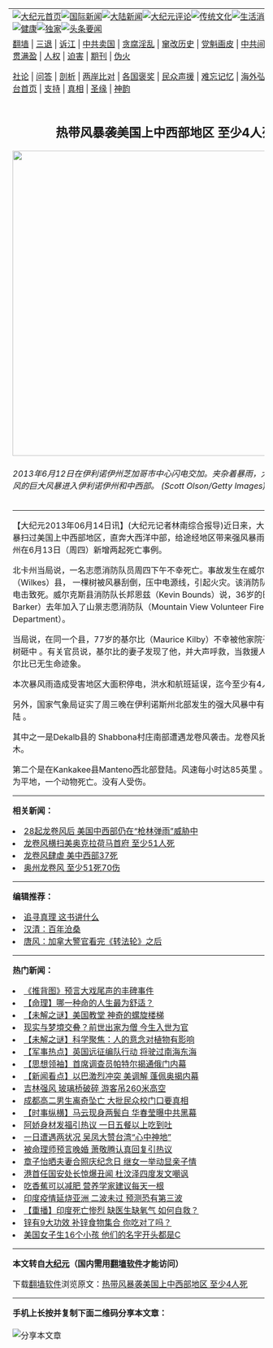 <a name="1" id="1" target="_blank"></a><span id="1"></span>
<table align=center border="0"><tr><td colspan="2" VALIGN=TOP><a href="https://github.com/ibqjkn3026/djy/blob/master/gb/nf1351518.md#1"><img src="https://raw.githubusercontent.com/ibqjkn3026/www/master/t/djy/1.jpg" title="大纪元首页" alt="大纪元首页"></a><a href="https://github.com/ibqjkn3026/djy/blob/master/gb/n24hr.md#1"><img src="https://raw.githubusercontent.com/ibqjkn3026/www/master/t/djy/3.jpg" title="国际新闻" alt="国际新闻"></a><a href="https://github.com/ibqjkn3026/djy/blob/master/gb/nsc413.md#1"><img src="https://raw.githubusercontent.com/ibqjkn3026/www/master/t/djy/4.jpg" title="大陆新闻" alt="大陆新闻"></a><a href="https://github.com/ibqjkn3026/djy/blob/master/gb/news392.md#1"><img src="https://raw.githubusercontent.com/ibqjkn3026/www/master/t/djy/5.jpg" title="大纪元评论" alt="大纪元评论"></a><a href="https://github.com/ibqjkn3026/djy/blob/master/gb/news2007.md#1"><img src="https://raw.githubusercontent.com/ibqjkn3026/www/master/t/djy/6.jpg" title="传统文化" alt="传统文化"></a><a href="https://github.com/ibqjkn3026/djy/blob/master/gb/news2008.md#1"><img src="https://raw.githubusercontent.com/ibqjkn3026/www/master/t/djy/7.jpg" title="生活消费" alt="生活消费"></a><a href="https://github.com/ibqjkn3026/djy/blob/master/gb/ncyule.md#1"><img src="https://raw.githubusercontent.com/ibqjkn3026/www/master/t/djy/8.jpg" title="娱乐休闲" alt="娱乐休闲"></a><a href="https://github.com/ibqjkn3026/djy/blob/master/gb/nsc1002.md#1"><img src="https://raw.githubusercontent.com/ibqjkn3026/www/master/t/djy/9.jpg" title="健康" alt="健康"></a><a href="https://github.com/ibqjkn3026/djy/blob/master/gb/nf6092.md#1"><img src="https://raw.githubusercontent.com/ibqjkn3026/www/master/t/djy/10a.jpg" title="独家" alt="独家"></a><a href="https://github.com/ibqjkn3026/djy/blob/master/gb/nf4514.md#1"><img src="https://raw.githubusercontent.com/ibqjkn3026/www/master/t/djy/12a.jpg" title="头条要闻" alt="头条要闻"></a></td></tr>
<tr><td colspan="2" VALIGN=TOP><a target="_blank" href="https://github.com/ibqjkn3026/www/blob/master/README.md?zsrh#1">翻墙</a> | <a target="_blank" href="https://github.com/ibqjkn3026/djy/blob/master/gb/nf5657.md#1">三退</a> | <a target="_blank" href="https://github.com/ibqjkn3026/djy/blob/master/gb/nf6124.md#1">诉江</a> | <a target="_blank" href="https://github.com/ibqjkn3026/djy/blob/master/gb/nf1176117.md#1">中共卖国</a> | <a target="_blank" href="https://github.com/ibqjkn3026/djy/blob/master/gb/nf5773.md#1">贪腐淫乱</a> | <a target="_blank" href="https://github.com/ibqjkn3026/djy/blob/master/gb/nf1176115.md#1">窜改历史</a> | <a target="_blank" href="https://github.com/ibqjkn3026/djy/blob/master/gb/nf1176107.md#1">党魁画皮</a> | <a target="_blank" href="https://github.com/ibqjkn3026/djy/blob/master/gb/nf1320400.md#1">中共间谍</a> | <a target="_blank" href="https://github.com/ibqjkn3026/djy/blob/master/gb/nf1176114.md#1">破坏传统</a> | <a target="_blank" href="https://github.com/ibqjkn3026/ntdtv/blob/master/gb/prog447_1.md#1">恶贯满盈</a> | <a target="_blank" href="https://github.com/ibqjkn3026/djy/blob/master/gb/ncid278.md#1">人权</a> | <a target="_blank" href="https://github.com/ibqjkn3026/djy/blob/master/gb/nf1176111.md#1">迫害</a> | <a target="_blank" href="https://gitlab.com/szzdlab/mh-qikan/blob/master/README.md#1">期刊</a> | <a target="_blank" href="https://github.com/ibqjkn3026/djy/blob/master/gb/nf5562.md#1">伪火</a></p><p><a target="_blank" href="https://github.com/ibqjkn3026/djy/blob/master/gb/9p.md#1">社论</a> | <a target="_blank" href="https://github.com/ibqjkn3026/djy/blob/master/gb/nf4378.md#1">问答</a> | <a target="_blank" href="https://github.com/ibqjkn3026/djy/blob/master/gb/nf5792.md#1">剖析</a> | <a target="_blank" href="https://github.com/ibqjkn3026/djy/blob/master/gb/nf5735.md#1">两岸比对</a> | <a target="_blank" href="https://github.com/ibqjkn3026/djy/blob/master/gb/nf6119.md#1">各国褒奖</a> | <a target="_blank" href="https://github.com/ibqjkn3026/djy/blob/master/gb/nf6120.md#1">民众声援</a> | <a target="_blank" href="https://github.com/ibqjkn3026/djy/blob/master/gb/nf1188594.md#1">难忘记忆</a> | <a target="_blank" href="https://github.com/ibqjkn3026/djy/blob/master/gb/nf3180.md#1">海外弘传</a> | <a target="_blank" href="https://github.com/ibqjkn3026/djy/blob/master/gb/nf5410.md#1">万人上访</a> | <a target="_blank" href="https://github.com/ibqjkn3026/www/blob/master/README.md?zsrh#1">平台首页</a> | <a target="_blank" href="https://github.com/ibqjkn3026/djy/blob/master/gb/nf4386.md#1">支持</a> | <a target="_blank" href="https://github.com/ibqjkn3026/djy/blob/master/gb/nf4389.md#1">真相</a> | <a target="_blank" href="https://github.com/ibqjkn3026/djy/blob/master/gb/nf5790.md#1">圣缘</a> | <a target="_blank" href="https://github.com/ibqjkn3026/djy/blob/master/gb/nf4786.md#1">神韵</a></td></tr>
<tr><td VALIGN=TOP width="626"><h2 align=center>热带风暴袭美国上中西部地区 至少4人死</h2>
<img width="600" src="https://i.epochtimes.com/assets/uploads/2013/06/1306141451312003-600x400.jpg" />
<h6>2013年6月12日在伊利诺伊州芝加哥市中心闪电交加。夹杂着暴雨，大风， 和龙卷风的巨大风暴进入伊利诺伊州和中西部。 (Scott Olson/Getty Images)
</h6>
<hr>
	<p>【大纪元2013年06月14日讯】(大纪元记者林南综合报导)近日来，大规模的<ahref="https://github.com/ibqjkn3026/djy/blob/master/gb/tag/%E7%83%AD%E5%B8%A6%E9%A3%8E%E6%9A%B4.md#1">热带风暴</a>扫过美国上中西部地区，直奔大西洋中部，给途经地区带来强风暴雨 。北卡罗莱纳州在6月13日（周四）新增两起死亡事例。</p>
<p>北卡州当局说，一名志愿消防队员周四下午不幸死亡。事故发生在威尔克斯（Wilkes）县， 一棵树被风暴刮倒，压中电源线，引起火灾。该消防队员在救火中被电击致死。威尔克斯县消防队长邦恩兹（Kevin Bounds）说，36岁的巴克（Tony Barker）去年加入了山景志愿消防队（Mountain View Volunteer Fire Department）。</p>
<p>当局说，在同一个县，77岁的基尔比（Maurice Kilby）不幸被他家院子里的一棵大树砸中 。有关官员说，基尔比的妻子发现了他，并大声呼救，当救援人员赶到时，基尔比已无生命迹象。</p>
<p>本次<ahref="https://github.com/ibqjkn3026/djy/blob/master/gb/tag/%E6%9A%B4%E9%A3%8E%E9%9B%A8.md#1">暴风雨</a>造成受害地区大面积停电，洪水和航班延误，迄今至少有4人死亡。</p>
<p>另外，国家气象局证实了周三晚在伊利诺斯州北部发生的强大风暴中有两个<ahref="https://github.com/ibqjkn3026/djy/blob/master/gb/tag/%E9%BE%99%E5%8D%B7%E9%A3%8E.md#1">龙卷风</a>着陆 。</p>
<p>其中之一是Dekalb县的 Shabbona村庄南部遭遇<ahref="https://github.com/ibqjkn3026/djy/blob/master/gb/tag/%E9%BE%99%E5%8D%B7%E9%A3%8E.md#1">龙卷风</a>袭击。龙卷风掀倒了很多树木。</p>
<p>第二个是在Kankakee县Manteno西北部登陆。风速每小时达85英里 。一个马仓被夷为平地，一个动物死亡。没有人受伤。</p>
	
<hr>


<strong>相关新闻：</strong>
<li><a href="https://github.com/ibqjkn3026/djy/blob/master/gb/13/5/21/n3875499.md#1">28起龙卷风后 美国中西部仍在“枪林弹雨”威胁中</a></li>
<li><a href="https://github.com/ibqjkn3026/djy/blob/master/gb/13/5/21/n3875554.md#1">龙卷风横扫美奥克拉荷马首府 至少51人死</a></li>
<li><a href="https://github.com/ibqjkn3026/djy/blob/master/gb/13/5/21/n3875593.md#1">龙卷风肆虐 美中西部37死</a></li>
<li><a href="https://github.com/ibqjkn3026/djy/blob/master/gb/13/5/21/n3875626.md#1">奥州龙卷风 至少51死70伤</a></li>
<hr>


<strong>编辑推荐：</strong>
<li><a href="https://github.com/ibqjkn3026/djy/blob/master/gb/19/1/5/n10955468.md?dfh#1" target="_blank">追寻真理 这书讲什么</a></li><li><a href="https://github.com/tsiac2612/djy/blob/master/gb/17/11/8/n9817670.md#1" target="_blank">汉清：百年沧桑</a></li><li><a href="https://github.com/tsiac2612/djy/blob/master/gb/14/10/23/n4278970.md#1" target="_blank">唐风：加拿大警官看完《转法轮》之后</a></li>
<hr>

<strong>热门新闻：</strong>
<li><a href="https://github.com/ibqjkn3026/djy/blob/master/gb/21/5/4/n12923553.md#1">《推背图》预言大戏尾声的丰碑事件</a></li>
<li><a href="https://github.com/ibqjkn3026/djy/blob/master/gb/21/5/4/n12922723.md#1">【命理】哪一种命的人生最为舒适？</a></li>
<li><a href="https://github.com/ibqjkn3026/djy/blob/master/gb/21/5/10/n12937774.md#1">【未解之谜】美国教堂 神奇的螺旋楼梯</a></li>
<li><a href="https://github.com/ibqjkn3026/djy/blob/master/gb/21/4/30/n12916967.md#1">现实与梦境交叠？前世出家为僧 今生入世为官</a></li>
<li><a href="https://github.com/ibqjkn3026/djy/blob/master/gb/21/5/7/n12931723.md#1">【未解之谜】科学聚焦：人的意念对植物有影响</a></li>
<li><a href="https://github.com/ibqjkn3026/djy/blob/master/gb/21/5/11/n12940600.md#1">【军事热点】英国远征编队行动 将驶过南海东海</a></li>
<li><a href="https://github.com/ibqjkn3026/djy/blob/master/gb/21/4/7/n12864854.md#1">【思想领袖】首席调查员帕特尔揭通俄门内幕</a></li>
<li><a href="https://github.com/ibqjkn3026/djy/blob/master/gb/21/5/12/n12944046.md#1">【新闻看点】以巴激烈冲突 美调解 蓬佩奥揭内幕</a></li>
<li><a href="https://github.com/ibqjkn3026/djy/blob/master/gb/21/5/11/n12940122.md#1">吉林强风 玻璃桥破碎 游客吊260米高空</a></li>
<li><a href="https://github.com/ibqjkn3026/djy/blob/master/gb/21/5/11/n12940351.md#1">成都高二男生离奇坠亡 大批民众校门口要真相</a></li>
<li><a href="https://github.com/ibqjkn3026/djy/blob/master/gb/21/5/10/n12938064.md#1">【时事纵横】马云现身两鬓白 华春莹曝中共黑幕</a></li>
<li><a href="https://github.com/ibqjkn3026/djy/blob/master/gb/21/5/11/n12940428.md#1">阿娇身材发福引热议 一日五餐以上吃到吐</a></li>
<li><a href="https://github.com/ibqjkn3026/djy/blob/master/gb/21/5/12/n12940997.md#1">一日遭遇两状况 吴凤大赞台湾“心中神地”</a></li>
<li><a href="https://github.com/ibqjkn3026/djy/blob/master/gb/21/5/10/n12937591.md#1">被命理师预言晚婚 萧敬腾认真回复引热议</a></li>
<li><a href="https://github.com/ibqjkn3026/djy/blob/master/gb/21/5/10/n12937846.md#1">章子怡晒夫妻合照庆纪念日 继女一举动显亲子情</a></li>
<li><a href="https://github.com/ibqjkn3026/djy/blob/master/gb/21/5/12/n12943868.md#1">港首任国安处长惊爆丑闻 杜汶泽四度发文嘲讽</a></li>
<li><a href="https://github.com/ibqjkn3026/djy/blob/master/gb/21/5/10/n12937111.md#1">吃香蕉可以减肥 营养学家建议每天一根</a></li>
<li><a href="https://github.com/ibqjkn3026/djy/blob/master/gb/21/5/13/n12944344.md#1">印度疫情延烧亚洲 二波未过 预测恐有第三波</a></li>
<li><a href="https://github.com/ibqjkn3026/djy/blob/master/gb/21/5/10/n12938105.md#1">【重播】印度死亡惨烈 缺医生缺氧气 如何自救？</a></li>
<li><a href="https://github.com/ibqjkn3026/djy/blob/master/gb/21/5/10/n12937705.md#1">锌有9大功效 补锌食物集合 你吃对了吗？</a></li>
<li><a href="https://github.com/ibqjkn3026/djy/blob/master/gb/21/5/11/n12939048.md#1">美国女子生16个小孩 他们的名字开头都是C</a></li>
<hr>

<strong>本文转自<a href="https://www.epochtimes.com">大纪元</a>（国内需用<a href="https://github.com/ibqjkn3026/www/blob/master/README.md#8">翻墙软件</a>才能访问）</strong><p>下载<a href="https://github.com/ibqjkn3026/www/blob/master/README.md#8">翻墙软件</a>浏览原文：<a href="https://www.epochtimes.com/gb/13/6/15/n3894391.htm">热带风暴袭美国上中西部地区 至少4人死</a></p><hr>

<strong>手机上长按并复制下面二维码分享本文章：</strong><br><br><img src="https://chart.apis.google.com/chart?cht=qr&chs=240x240&choe=UTF-8&chld=M|2&chl=https://github.com/ibqjkn3026/djy/blob/master/gb/13/6/15/n3894391.md%231" title="分享本文章"></td><td VALIGN=TOP><a href="https://github.com/ibqjkn3026/djy/blob/master/gb/16/1/21/n4622075.md?dfh#1" target="_blank"><img src="https://raw.githubusercontent.com/ibqjkn3026/djy/master/gb/300/wei-f1.jpg" title="中共的伪火骗局"  alt="中共的伪火骗局"></a><br><a href="https://github.com/ibqjkn3026/www/blob/master/README.md?dfh#9" target="_blank"><img src="https://raw.githubusercontent.com/ibqjkn3026/djy/master/gb/300/yong-h.jpg" title="永恒的见证"  alt="永恒的见证"></a><br><a href="https://github.com/ibqjkn3026/djy/blob/master/gb/13/9/29/n3974789.md?dfh#1" target="_blank"><img src="https://raw.githubusercontent.com/ibqjkn3026/djy/master/gb/300/shang-lnz.jpg" title="善良女子被中共投男牢"  alt="善良女子被中共投男牢"></a><br><a href="https://github.com/ibqjkn3026/djy/blob/master/gb/16/3/16/n4663449.md?dfh#1" target="_blank"><img src="https://raw.githubusercontent.com/ibqjkn3026/djy/master/gb/300/huo-z3.jpg" title="警卫目击活摘器官"  alt="警卫目击活摘器官"></a><br><a href="https://github.com/ibqjkn3026/djy/blob/master/gb/16/8/7/n8177641.md?dfh#1" target="_blank"><img src="https://raw.githubusercontent.com/ibqjkn3026/djy/master/gb/300/huo-z4.jpg" title="证人描述活摘恐怖"  alt="证人描述活摘恐怖"></a><br><a href="https://github.com/ibqjkn3026/djy/blob/master/gb/10/4/19/n2881569.md?dfh#1" target="_blank"><img src="https://raw.githubusercontent.com/ibqjkn3026/djy/master/gb/300/huo-z1.jpg" title="揭开活摘器官黑幕"  alt="揭开活摘器官黑幕"></a><br><a href="https://github.com/ibqjkn3026/djy/blob/master/gb/10/11/7/n3077476.md?dfh#1" target="_blank"><img src="https://raw.githubusercontent.com/ibqjkn3026/djy/master/gb/300/ma-ks.jpg" title="马克思的成魔之路"  alt="马克思的成魔之路"></a><br><a href="https://github.com/ibqjkn3026/djy/blob/master/gb/14/6/9/n4173977.md?dfh#1" target="_blank"><img src="https://raw.githubusercontent.com/ibqjkn3026/djy/master/gb/300/chang-zs.jpg" title="藏字石 蕴天机"  alt="藏字石 蕴天机"></a><br><a href="https://github.com/ibqjkn3026/djy/blob/master/gb/18/5/10/n10381511.md?dfh#1" target="_blank"><img src="https://raw.githubusercontent.com/ibqjkn3026/djy/master/gb/300/st1.jpg" title="关注三亿人三退"  alt="关注三亿人三退"></a><br><a href="https://github.com/ibqjkn3026/djy/blob/master/gb/18/3/21/n10237682.md?dfh#1" target="_blank"><img src="https://raw.githubusercontent.com/ibqjkn3026/djy/master/gb/300/jie-t.jpg" title="解体中共复兴中华"  alt="解体中共复兴中华"></a><br><a href="https://github.com/ibqjkn3026/djy/blob/master/gb/9/2/9/n2422991.md?dfh#1" target="_blank"><img src="https://raw.githubusercontent.com/ibqjkn3026/djy/master/gb/300/gao-zs.jpg" title="中共迫害良心律师"  alt="中共迫害良心律师"></a><br><a href="https://github.com/ibqjkn3026/djy/blob/master/gb/18/12/9/n10900044.md?dfh#1" target="_blank"><img src="https://raw.githubusercontent.com/ibqjkn3026/djy/master/gb/300/sj1.jpg" title="三百多万人举报江泽民"  alt="三百多万人举报江泽民"></a><br><a href="https://github.com/ibqjkn3026/djy/blob/master/gb/18/8/28/n10672014.md?dfh#1" target="_blank"><img src="https://raw.githubusercontent.com/ibqjkn3026/djy/master/gb/300/sj2.jpg" title="这些官员为何起诉江泽民"  alt="这些官员为何起诉江泽民"></a><br><a href="https://github.com/ibqjkn3026/djy/blob/master/gb/8/12/18/n2367165.md?dfh#1" target="_blank"><img src="https://raw.githubusercontent.com/ibqjkn3026/djy/master/gb/300/liangan.jpg" title="海峡两岸的强烈对比"  alt="海峡两岸的强烈对比"></a><br><a href="https://github.com/ibqjkn3026/djy/blob/master/gb/15/12/10/n4593139.md?dfh#1" target="_blank"><img src="https://raw.githubusercontent.com/ibqjkn3026/djy/master/gb/300/jia-ndzl.jpg" title="加拿大总理的贺信"  alt="加拿大总理的贺信"></a><br><a href="https://github.com/ibqjkn3026/djy/blob/master/gb/11/6/17/n3289382.md?dfh#1" target="_blank"><img src="https://raw.githubusercontent.com/ibqjkn3026/djy/master/gb/300/xiao-wd.jpg" title="探寻真相兼听则明"  alt="探寻真相兼听则明"></a><br><a href="https://github.com/ibqjkn3026/djy/blob/master/gb/18/10/27/n10812623.md?dfh#1" target="_blank"><img src="https://raw.githubusercontent.com/ibqjkn3026/djy/master/gb/300/yindu.jpg" title="印度媒体报道东方"  alt="印度媒体报道东方"></a><br><a href="https://github.com/ibqjkn3026/djy/blob/master/gb/18/6/9/n10469652.md?dfh#1" target="_blank"><img src="https://raw.githubusercontent.com/ibqjkn3026/djy/master/gb/300/xie-j.jpg" title="不一样的海外校园"  alt="不一样的海外校园"></a><br><a href="https://github.com/ibqjkn3026/djy/blob/master/gb/7/4/5/n1669415.md?dfh#1" target="_blank"><img src="https://raw.githubusercontent.com/ibqjkn3026/djy/master/gb/300/li-up.jpg" title="从大师到徒弟的传奇"  alt="从大师到徒弟的传奇"></a><br><a href="https://github.com/ibqjkn3026/djy/blob/master/gb/17/5/26/n9191512.md?dfh#1" target="_blank"><img src="https://raw.githubusercontent.com/ibqjkn3026/djy/master/gb/300/zfl2.jpg" title="亿万人与东方一本奇书"  alt="亿万人与东方一本奇书"></a><br><a href="https://github.com/ibqjkn3026/djy/blob/master/gb/13/11/27/n4020290.md?dfh#1" target="_blank"><img src="https://raw.githubusercontent.com/ibqjkn3026/djy/master/gb/300/zhen-h.jpg" title="大陆见不到的震撼场面"  alt="大陆见不到的震撼场面"></a><br><a href="https://github.com/ibqjkn3026/djy/blob/master/gb/15/7/17/n4482910.md?dfh#1" target="_blank"><img src="https://raw.githubusercontent.com/ibqjkn3026/djy/master/gb/300/dalu-sk.jpg" title="人心向善 大陆当初盛况"  alt="人心向善 大陆当初盛况"></a><br><a href="https://github.com/ibqjkn3026/djy/blob/master/gb/19/1/5/n10955468.md?dfh#1" target="_blank"><img src="https://raw.githubusercontent.com/ibqjkn3026/djy/master/gb/300/zfl1.jpg" title="追寻真理 这书讲什么"  alt="追寻真理 这书讲什么"></a><br><a href="https://github.com/ibqjkn3026/www/blob/master/README.md?dfh#1" target="_blank"><img src="https://raw.githubusercontent.com/ibqjkn3026/djy/master/gb/300/fq1.jpg" title="下载免费翻墙软件"  alt="下载免费翻墙软件"></a><br></td></tr></table>
